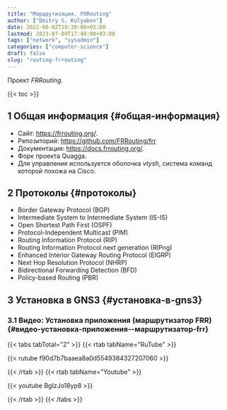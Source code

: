 ```yaml
---
title: "Маршрутизация. FRRouting"
author: ["Dmitry S. Kulyabov"]
date: 2022-06-02T19:30:00+03:00
lastmod: 2023-07-09T17:40:00+03:00
tags: ["network", "sysadmin"]
categories: ["computer-science"]
draft: false
slug: "routing-frrouting"
---
```


Проект _FRRouting_.

<!--more-->

{{< toc >}}


## <span class="section-num">1</span> Общая информация {#общая-информация}

-   Сайт: <https://frrouting.org/>.
-   Репозиторий: <https://github.com/FRRouting/frr>
-   Документация: <https://docs.frrouting.org/>.
-   Форк проекта Quagga.
-   Для управления используется оболочка _vtysh_, система команд которой похожа на Cisco.


## <span class="section-num">2</span> Протоколы {#протоколы}

-   Border Gateway Protocol (BGP)
-   Intermediate System to Intermediate System (IS-IS)
-   Open Shortest Path First (OSPF)
-   Protocol-Independent Multicast (PIM)
-   Routing Information Protocol (RIP)
-   Routing Information Protocol next generation (RIPng)
-   Enhanced Interior Gateway Routing Protocol (EIGRP)
-   Next Hop Resolution Protocol (NHRP)
-   Bidirectional Forwarding Detection (BFD)
-   Policy-based Routing (PBR)


## <span class="section-num">3</span> Установка в GNS3 {#установка-в-gns3}


### <span class="section-num">3.1</span> Видео: Установка приложения (маршрутизатор FRR) {#видео-установка-приложения--маршрутизатор-frr}

{{< tabs tabTotal="2" >}}
{{< rtab tabName="RuTube" >}}

{{< rutube f90d7b7baaea8a0d5549384327207060 >}}

{{< /rtab >}}
{{< rtab tabName="Youtube" >}}

{{< youtube BgIzJo18yp8 >}}

{{< /rtab >}}
{{< /tabs >}}
